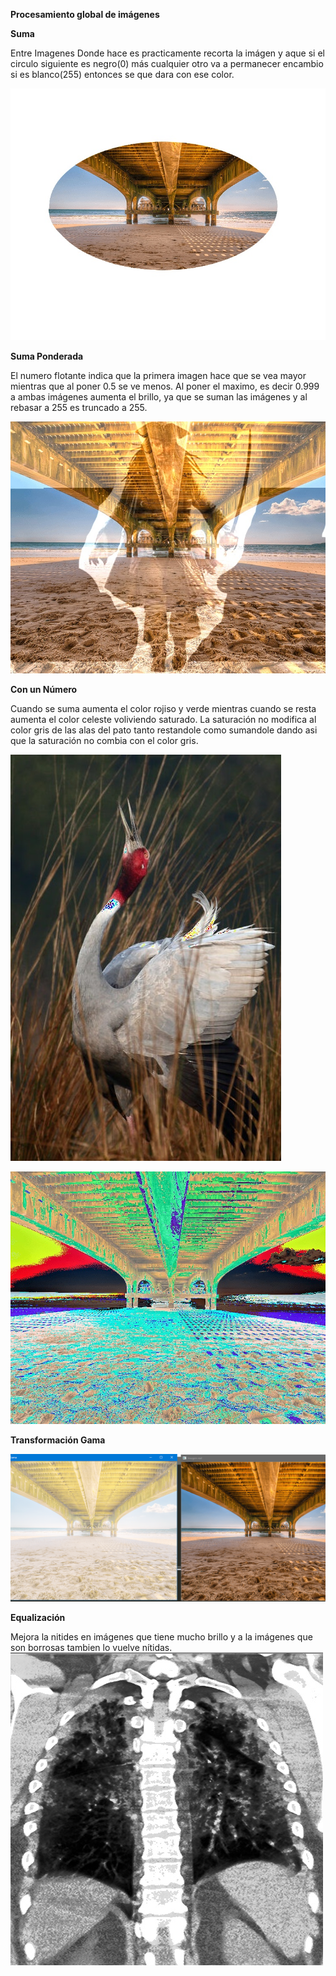 **Procesamiento global de imágenes**

**Suma**

Entre Imagenes
Donde hace es practicamente recorta la imágen y aque si el circulo siguiente es negro(0) más cualquier otro va a permanecer encambio si es blanco(255) entonces se que dara con ese color.

![](resultados/Suma/suma-imagenes/Suma_imagen1_a2.jpg)

**Suma  Ponderada**

El numero flotante indica que la primera imagen hace que se vea mayor mientras que al poner 0.5 se ve menos.
Al poner el maximo, es decir 0.999 a ambas imágenes aumenta el brillo, ya que se suman las imágenes y al rebasar a 255 es truncado a 255.

![](resultados/Suma/suma_ponderada/Suma_Ponderada_paisaje_mayor.jpg)

**Con un Número**

Cuando se suma aumenta el color rojiso y verde  mientras cuando se resta aumenta el color celeste voliviendo saturado.
La saturación no modifica al color gris de las alas del pato tanto restandole como sumandole dando asi que la saturación no combia con el color gris.

![](resultados/Suma/suma_numero/imagens1sumapornumero_100_3.1.jpg)

![](resultados/Suma/suma_numero/A2sumapornumero_P100.jpg)

**Transformación Gama**

![](resultados/correccion_gama/gama-0.2.png)

**Equalización**

Mejora la nitides en imágenes que tiene mucho brillo y a la imágenes que son borrosas tambien lo vuelve nítidas.
![](resultados/ejem1_equalización/equalizacion.jpg)



